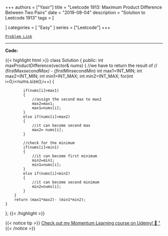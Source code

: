
+++
authors = ["Yasir"]
title = "Leetcode 1913: Maximum Product Difference Between Two Pairs"
date = "2019-08-04"
description = "Solution to Leetcode 1913"
tags = [
    
]
categories = [
    "Easy"
]
series = ["Leetcode"]
+++



[`Problem Link`](https://leetcode.com/problems/maximum-product-difference-between-two-pairs/description/)

---

**Code:**

{{< highlight html >}}
class Solution {
public:
    int maxProductDifference(vector<int>& nums) {
        //we have to return the result of
        // (firstMax*secondMax) - (firstMin*secondMin)
        int max1=INT_MIN;
        int max2=INT_MIN;
        int min1=INT_MAX;
        int min2=INT_MAX;
        for(int i=0;i<nums.size();i++)
        {
            
            if(nums[i]>max1)
            {
                //assign the second max to max2
                max2=max1;
                max1=nums[i];
            }
            else if(nums[i]>max2)
            {
                //it can become second max
                max2= nums[i];
            }
            
            //check for the minimum
            if(nums[i]<min1)
            {
                //it can become first minimum
                min2=min1;
                min1=nums[i];
            }
            else if(nums[i]<min2)
            {
                //it can become second minimum
                min2=nums[i];
            }
        }
        return (max1*max2)- (min1*min2);
    }
};
{{< /highlight >}}


{{< notice tip >}}
[Check out my Momentum Learning course on Udemy! 🚀 "](https://www.udemy.com/course/blind-75-the-data-structures-and-algorithms-essentials/)
{{< /notice >}}

